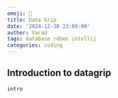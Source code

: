 ```yaml
---
emoji: 🧢
title: Data Grip
date: '2024-12-30 23:00:00'
author: Varad
tags: database rdbms intellij
categories: coding
---
```


## Introduction to datagrip




```toc
intro

```